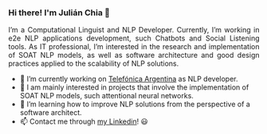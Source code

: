 ### Hi there! I'm Julián Chia 👋

<p align='justify'>I’m a Computational Linguist and NLP Developer. Currently, I’m working in e2e NLP applications development, such Chatbots and Social Listening tools. As IT professional, I’m interested in the research and implementation of SOAT NLP models, as well as software architecture and good design practices applied to the scalability of NLP solutions.</p>

- 🔭 I’m currently working on <a href="https://www.movistar.com.ar/">Telefónica Argentina</a> as NLP developer.
- 🔧 I am mainly interested in projects that involve the implementation of SOAT NLP models, such attentional neural networks.
- 🌱 I’m learning how to improve NLP solutions from the perspective of a software architect.
- 📫 Contact me through <a href="https://www.linkedin.com/in/juli%C3%A1n-chia-67623219a/">my Linkedin</a>! 😃

<!--
**julchia/julchia** is a ✨ _special_ ✨ repository because its `README.md` (this file) appears on your GitHub profile.

Here are some ideas to get you started:

- 🔭 I’m currently working on ...
- 🌱 I’m currently learning ...
- 👯 I’m looking to collaborate on ...
- 🤔 I’m looking for help with ...
- 💬 Ask me about ...
- 📫 How to reach me: ...
- 😄 Pronouns: ...
- ⚡ Fun fact: ...
-->
